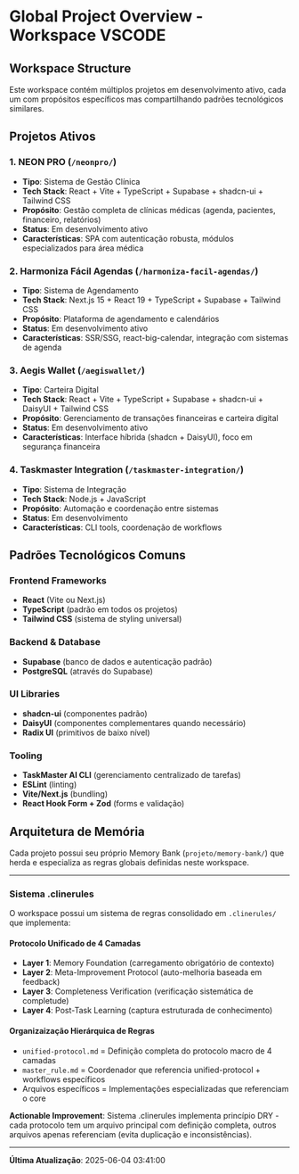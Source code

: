 # Global Project Overview - Workspace VSCODE

## Workspace Structure

Este workspace contém múltiplos projetos em desenvolvimento ativo, cada um com propósitos específicos mas compartilhando padrões tecnológicos similares.

## Projetos Ativos

### 1. **NEON PRO** (`/neonpro/`)
- **Tipo**: Sistema de Gestão Clínica
- **Tech Stack**: React + Vite + TypeScript + Supabase + shadcn-ui + Tailwind CSS
- **Propósito**: Gestão completa de clínicas médicas (agenda, pacientes, financeiro, relatórios)
- **Status**: Em desenvolvimento ativo
- **Características**: SPA com autenticação robusta, módulos especializados para área médica

### 2. **Harmoniza Fácil Agendas** (`/harmoniza-facil-agendas/`)
- **Tipo**: Sistema de Agendamento
- **Tech Stack**: Next.js 15 + React 19 + TypeScript + Supabase + Tailwind CSS
- **Propósito**: Plataforma de agendamento e calendários
- **Status**: Em desenvolvimento ativo
- **Características**: SSR/SSG, react-big-calendar, integração com sistemas de agenda

### 3. **Aegis Wallet** (`/aegiswallet/`)
- **Tipo**: Carteira Digital
- **Tech Stack**: React + Vite + TypeScript + Supabase + shadcn-ui + DaisyUI + Tailwind CSS
- **Propósito**: Gerenciamento de transações financeiras e carteira digital
- **Status**: Em desenvolvimento ativo
- **Características**: Interface híbrida (shadcn + DaisyUI), foco em segurança financeira

### 4. **Taskmaster Integration** (`/taskmaster-integration/`)
- **Tipo**: Sistema de Integração
- **Tech Stack**: Node.js + JavaScript
- **Propósito**: Automação e coordenação entre sistemas
- **Status**: Em desenvolvimento
- **Características**: CLI tools, coordenação de workflows

## Padrões Tecnológicos Comuns

### Frontend Frameworks
- **React** (Vite ou Next.js)
- **TypeScript** (padrão em todos os projetos)
- **Tailwind CSS** (sistema de styling universal)

### Backend & Database
- **Supabase** (banco de dados e autenticação padrão)
- **PostgreSQL** (através do Supabase)

### UI Libraries
- **shadcn-ui** (componentes padrão)
- **DaisyUI** (componentes complementares quando necessário)
- **Radix UI** (primitivos de baixo nível)

### Tooling
- **TaskMaster AI CLI** (gerenciamento centralizado de tarefas)
- **ESLint** (linting)
- **Vite/Next.js** (bundling)
- **React Hook Form + Zod** (forms e validação)

## Arquitetura de Memória

Cada projeto possui seu próprio Memory Bank (`projeto/memory-bank/`) que herda e especializa as regras globais definidas neste workspace.

---
### Sistema .clinerules

O workspace possui um sistema de regras consolidado em `.clinerules/` que implementa:

#### Protocolo Unificado de 4 Camadas
- **Layer 1**: Memory Foundation (carregamento obrigatório de contexto)
- **Layer 2**: Meta-Improvement Protocol (auto-melhoria baseada em feedback)
- **Layer 3**: Completeness Verification (verificação sistemática de completude)
- **Layer 4**: Post-Task Learning (captura estruturada de conhecimento)

#### Organizaização Hierárquica de Regras
- `unified-protocol.md` = Definição completa do protocolo macro de 4 camadas
- `master_rule.md` = Coordenador que referencia unified-protocol + workflows específicos
- Arquivos específicos = Implementações especializadas que referenciam o core

**Actionable Improvement**: Sistema .clinerules implementa princípio DRY - cada protocolo tem um arquivo principal com definição completa, outros arquivos apenas referenciam (evita duplicação e inconsistências).

---
**Última Atualização**: 2025-06-04 03:41:00
